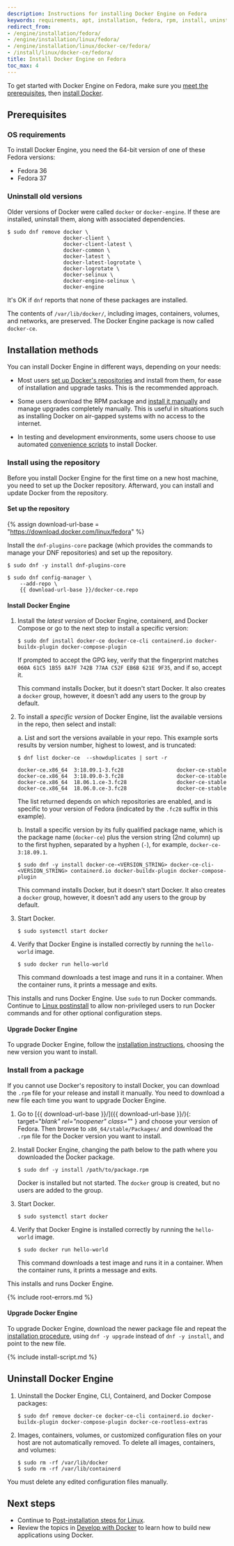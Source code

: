 ```yaml
---
description: Instructions for installing Docker Engine on Fedora
keywords: requirements, apt, installation, fedora, rpm, install, uninstall, upgrade, update
redirect_from:
- /engine/installation/fedora/
- /engine/installation/linux/fedora/
- /engine/installation/linux/docker-ce/fedora/
- /install/linux/docker-ce/fedora/
title: Install Docker Engine on Fedora
toc_max: 4
---
```


To get started with Docker Engine on Fedora, make sure you
[meet the prerequisites](#prerequisites), then
[install Docker](#installation-methods).

## Prerequisites

### OS requirements

To install Docker Engine, you need the 64-bit version of one of these Fedora versions:

- Fedora 36
- Fedora 37

### Uninstall old versions

Older versions of Docker were called `docker` or `docker-engine`. If these are
installed, uninstall them, along with associated dependencies.

```console
$ sudo dnf remove docker \
                  docker-client \
                  docker-client-latest \
                  docker-common \
                  docker-latest \
                  docker-latest-logrotate \
                  docker-logrotate \
                  docker-selinux \
                  docker-engine-selinux \
                  docker-engine
```

It's OK if `dnf` reports that none of these packages are installed.

The contents of `/var/lib/docker/`, including images, containers, volumes, and
networks, are preserved. The Docker Engine package is now called `docker-ce`.

## Installation methods

You can install Docker Engine in different ways, depending on your needs:

- Most users
  [set up Docker's repositories](#install-using-the-repository) and install
  from them, for ease of installation and upgrade tasks. This is the
  recommended approach.

- Some users download the RPM package and
  [install it manually](#install-from-a-package) and manage
  upgrades completely manually. This is useful in situations such as installing
  Docker on air-gapped systems with no access to the internet.

- In testing and development environments, some users choose to use automated
  [convenience scripts](#install-using-the-convenience-script) to install Docker.

### Install using the repository

Before you install Docker Engine for the first time on a new host machine, you need
to set up the Docker repository. Afterward, you can install and update Docker
from the repository.

#### Set up the repository

{% assign download-url-base = "https://download.docker.com/linux/fedora" %}

Install the `dnf-plugins-core` package (which provides the commands to manage
your DNF repositories) and set up the repository.

```console
$ sudo dnf -y install dnf-plugins-core

$ sudo dnf config-manager \
    --add-repo \
    {{ download-url-base }}/docker-ce.repo
```

#### Install Docker Engine

1.  Install the _latest version_ of Docker Engine, containerd, and Docker Compose
    or go to the next step to install a specific version:

    ```console
    $ sudo dnf install docker-ce docker-ce-cli containerd.io docker-buildx-plugin docker-compose-plugin
    ```

    If prompted to accept the GPG key, verify that the fingerprint matches
    `060A 61C5 1B55 8A7F 742B 77AA C52F EB6B 621E 9F35`, and if so, accept it.

    This command installs Docker, but it doesn't start Docker. It also creates a
    `docker` group, however, it doesn't add any users to the group by default.

2.  To install a _specific version_ of Docker Engine, list the available versions
    in the repo, then select and install:

    a. List and sort the versions available in your repo. This example sorts
       results by version number, highest to lowest, and is truncated:

    ```console
    $ dnf list docker-ce  --showduplicates | sort -r

    docker-ce.x86_64  3:18.09.1-3.fc28                 docker-ce-stable
    docker-ce.x86_64  3:18.09.0-3.fc28                 docker-ce-stable
    docker-ce.x86_64  18.06.1.ce-3.fc28                docker-ce-stable
    docker-ce.x86_64  18.06.0.ce-3.fc28                docker-ce-stable
    ```

    The list returned depends on which repositories are enabled, and is specific
    to your version of Fedora (indicated by the `.fc28` suffix in this example).

    b. Install a specific version by its fully qualified package name, which is
       the package name (`docker-ce`) plus the version string (2nd column) up to
       the first hyphen, separated by a hyphen (`-`), for example,
       `docker-ce-3:18.09.1`.

    ```console
    $ sudo dnf -y install docker-ce-<VERSION_STRING> docker-ce-cli-<VERSION_STRING> containerd.io docker-buildx-plugin docker-compose-plugin
    ```

    This command installs Docker, but it doesn't start Docker. It also creates a
    `docker` group, however, it doesn't add any users to the group by default.

3.  Start Docker.

    ```console
    $ sudo systemctl start docker
    ```

4.  Verify that Docker Engine is installed correctly by running the `hello-world`
    image.

    ```console
    $ sudo docker run hello-world
    ```

    This command downloads a test image and runs it in a container. When the
    container runs, it prints a message and exits.

This installs and runs Docker Engine. Use `sudo` to run Docker
commands. Continue to [Linux postinstall](linux-postinstall.md) to allow
non-privileged users to run Docker commands and for other optional configuration
steps.

#### Upgrade Docker Engine

To upgrade Docker Engine, follow the [installation instructions](#install-using-the-repository),
choosing the new version you want to install.

### Install from a package

If you cannot use Docker's repository to install Docker, you can download the
`.rpm` file for your release and install it manually. You need to download
a new file each time you want to upgrade Docker Engine.

1.  Go to [{{ download-url-base }}/]({{ download-url-base }}/){: target="_blank" rel="noopener" class="_" }
    and choose your version of Fedora. Then browse to `x86_64/stable/Packages/`
    and download the `.rpm` file for the Docker version you want to install.

2.  Install Docker Engine, changing the path below to the path where you downloaded
    the Docker package.

    ```console
    $ sudo dnf -y install /path/to/package.rpm
    ```

    Docker is installed but not started. The `docker` group is created, but no
    users are added to the group.

3.  Start Docker.

    ```console
    $ sudo systemctl start docker
    ```

4.  Verify that Docker Engine is installed correctly by running the `hello-world`
    image.

    ```console
    $ sudo docker run hello-world
    ```

    This command downloads a test image and runs it in a container. When the
    container runs, it prints a message and exits.

This installs and runs Docker Engine.

{% include root-errors.md %}

#### Upgrade Docker Engine

To upgrade Docker Engine, download the newer package file and repeat the
[installation procedure](#install-from-a-package), using `dnf -y upgrade`
instead of `dnf -y install`, and point to the new file.

{% include install-script.md %}

## Uninstall Docker Engine

1.  Uninstall the Docker Engine, CLI, Containerd, and Docker Compose packages:

    ```console
    $ sudo dnf remove docker-ce docker-ce-cli containerd.io docker-buildx-plugin docker-compose-plugin docker-ce-rootless-extras
    ```

2.  Images, containers, volumes, or customized configuration files on your host
    are not automatically removed. To delete all images, containers, and
    volumes:

    ```console
    $ sudo rm -rf /var/lib/docker
    $ sudo rm -rf /var/lib/containerd
    ```

You must delete any edited configuration files manually.

## Next steps

- Continue to [Post-installation steps for Linux](linux-postinstall.md).
- Review the topics in [Develop with Docker](../../develop/index.md) to learn how to build new applications using Docker.
